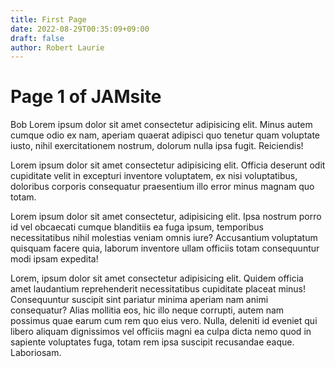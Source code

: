 ```yaml
---
title: First Page
date: 2022-08-29T00:35:09+09:00
draft: false
author: Robert Laurie
---
```


# Page 1 of JAMsite

Bob Lorem ipsum dolor sit amet consectetur adipisicing elit. Minus autem cumque odio ex nam, aperiam quaerat adipisci quo tenetur quam voluptate iusto, nihil exercitationem nostrum, dolorum nulla ipsa fugit. Reiciendis!

Lorem ipsum dolor sit amet consectetur adipisicing elit. Officia deserunt odit cupiditate velit in excepturi inventore voluptatem, ex nisi voluptatibus, doloribus corporis consequatur praesentium illo error minus magnam quo totam.

Lorem ipsum dolor sit amet consectetur, adipisicing elit. Ipsa nostrum porro id vel obcaecati cumque blanditiis ea fuga ipsum, temporibus necessitatibus nihil molestias veniam omnis iure? Accusantium voluptatum quisquam facere quia, laborum inventore ullam officiis totam consequuntur modi ipsam expedita!

Lorem, ipsum dolor sit amet consectetur adipisicing elit. Quidem officia amet laudantium reprehenderit necessitatibus cupiditate placeat minus! Consequuntur suscipit sint pariatur minima aperiam nam animi consequatur? Alias mollitia eos, hic illo neque corrupti, autem nam possimus quae earum cum rem quo eius vero. Nulla, deleniti id eveniet qui libero aliquam dignissimos vel officiis magni ea culpa dicta nemo quod in sapiente voluptates fuga, totam rem ipsa suscipit recusandae eaque. Laboriosam.